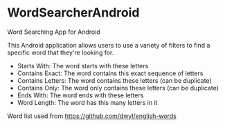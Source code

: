 # WordSearcherAndroid
Word Searching App for Android

This Android application allows users to use a variety of filters to find a specific word that they're looking for.

- Starts With: The word starts with these letters
- Contains Exact: The word contains this exact sequence of letters
- Contains Letters: The word contains these letters (can be duplicate)
- Contains Only: The word only contains these letters (can be duplicate)
- Ends With: The word ends with these letters
- Word Length: The word has this many letters in it

Word list used from https://github.com/dwyl/english-words
